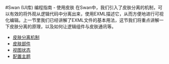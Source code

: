 #Swan (UI库) 编程指南 - 使用皮肤
在Swan中，我们引入了皮肤分离的机制，可以有效的将外观从逻辑代码中分离出来，使用EXML描述它，从而方便地进行可视化编辑。上一节里我们已经讲解了EXML文件的基本用法，这节我们将重点讲解一下皮肤分离的原理，以及如何让逻辑组件与皮肤通讯等。

* [皮肤分离机制](4-1-skin.md)
* [皮肤部件](4-2-skin-part.md)
* [视图状态](4-3-view-state.md)
* [配置主题](4-4-theme.md)
